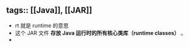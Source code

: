 tags:: [[Java]], [[JAR]]
---

- rt 就是 runtime 的意思
- 这个 JAR 文件 **存放 Java 运行时的所有核心类库（runtime classes）** 。
-